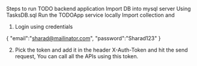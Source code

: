 Steps to run TODO backend application
Import DB into mysql server Using TasksDB.sql
Run the TODOApp service locally
Import collection and

1. Login using credentials

{
  "email":"sharad@mailinator.com",
  "password":"Sharad123"
}

2. Pick the token and add it in the header X-Auth-Token and hit the send request, You can call all the APIs using this token.

